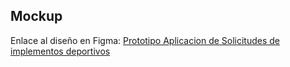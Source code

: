 ## Mockup

Enlace al diseño en Figma: [Prototipo Aplicacion de Solicitudes de implementos deportivos](https://www.figma.com/design/lTII5vO6QlBQkcrcZJxLSq/AgendaMoviles?node-id=3-28&t=Cdz6nYUWRUw7QuW3-1)
